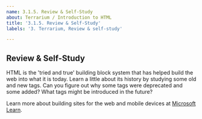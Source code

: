 ```yaml
---
name: 3.1.5. Review & Self-Study
about: Terrarium / Introduction to HTML
title: '3.1.5. Review & Self-Study'
labels: '3. Terrarium, Review & self-study'

---
```

## Review & Self-Study

HTML is the 'tried and true' building block system that has helped build the web into what it is today. Learn a little about its history by studying some old and new tags. Can you figure out why some tags were deprecated and some added? What tags might be introduced in the future?

Learn more about building sites for the web and mobile devices at [Microsoft Learn](https://docs.microsoft.com/learn/modules/build-simple-website/?WT.mc_id=cxaall-4621-cxall).
